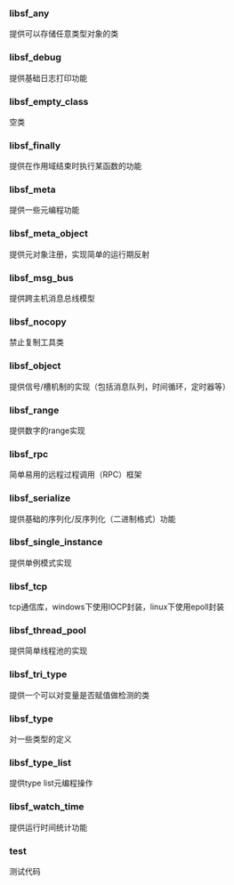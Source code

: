 ### libsf_any
提供可以存储任意类型对象的类

### libsf_debug
提供基础日志打印功能

### libsf_empty_class
空类

### libsf_finally
提供在作用域结束时执行某函数的功能

### libsf_meta
提供一些元编程功能

### libsf_meta_object
提供元对象注册，实现简单的运行期反射

### libsf_msg_bus
提供跨主机消息总线模型

### libsf_nocopy
禁止复制工具类

### libsf_object
提供信号/槽机制的实现（包括消息队列，时间循环，定时器等）

### libsf_range
提供数字的range实现

### libsf_rpc
简单易用的远程过程调用（RPC）框架

### libsf_serialize
提供基础的序列化/反序列化（二进制格式）功能

### libsf_single_instance
提供单例模式实现

### libsf_tcp
tcp通信库，windows下使用IOCP封装，linux下使用epoll封装

### libsf_thread_pool
提供简单线程池的实现

### libsf_tri_type
提供一个可以对变量是否赋值做检测的类

### libsf_type
对一些类型的定义

### libsf_type_list
提供type list元编程操作

### libsf_watch_time
提供运行时间统计功能

### test
测试代码
